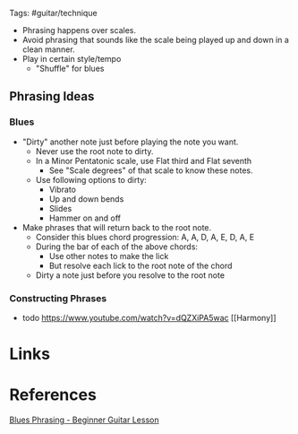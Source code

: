 Tags: #guitar/technique 

- Phrasing happens over scales.
- Avoid phrasing that sounds like the scale being played up and down in a clean manner.
- Play in certain style/tempo
	- "Shuffle" for blues

## Phrasing Ideas
### Blues
- "Dirty" another note just before playing the note you want. 
	- Never use the root note to dirty.
	- In a Minor Pentatonic scale, use Flat third and Flat seventh
		- See "Scale degrees" of that scale to know these notes.
	- Use following options to dirty:
		- Vibrato
		- Up and down bends 
		- Slides
		- Hammer on and off
- Make phrases that will return back to the root note.
	- Consider this blues chord progression: A, A, D, A, E, D, A, E
	- During the bar of each of the above chords:
		- Use other notes to make the lick
		- But resolve each lick to the root note of the chord
	- Dirty a note just before you resolve to the root note

### Constructing Phrases
- todo https://www.youtube.com/watch?v=dQZXiPA5wac
[[Harmony]]

# Links

# References
[Blues Phrasing - Beginner Guitar Lesson](https://www.youtube.com/watch?v=sak5Ii_yP00)
